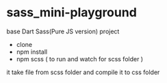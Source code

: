 # sass_mini-playground
base Dart Sass(Pure JS version) project

- clone
- npm install
- npm scss ( to run and watch for scss folder )

it take file from scss folder and compile it to css folder
